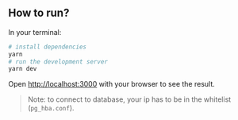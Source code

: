 ## How to run?

In your terminal:

```bash
# install dependencies
yarn
# run the development server
yarn dev
```

Open [http://localhost:3000](http://localhost:3000) with your browser to see the result.

> Note: to connect to database, your ip has to be in the whitelist (`pg_hba.conf`).
